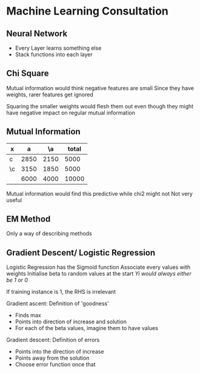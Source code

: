# Machine Learning Consultation

## Neural Network
- Every Layer learns something else
- Stack functions into each layer


## Chi Square
Mutual information would think negative features are small
Since they have weights, rarer features get ignored

Squaring the smaller weights would flesh them out even though they might have negative impact on regular mutual information

## Mutual Information
| x	| a    | \a   | total|
|---|------|------|------|
|c  |2850  |2150  |5000	 |
|\c | 3150 |1850  |5000	 |
|	|6000  |4000  |10000 |

Mutual information would find this predictive while chi2 might not
Not very useful


## EM Method
Only a way of describing methods


## Gradient Descent/ Logistic Regression
Logistic Regression has the Sigmoid function
Associate every values with weights
Initialise beta to random values at the start
_Yi would always either be 1 or 0_


If training instance is 1, the RHS is irrelevant 


Gradient ascent: Definition of 'goodness'
- Finds max
- Points into direction of increase and solution
- For each of the beta values, imagine them to have values


Gradient descent: Definition of errors
- Points into the direction of increase
- Points away from the solution
- Choose error function once that 

